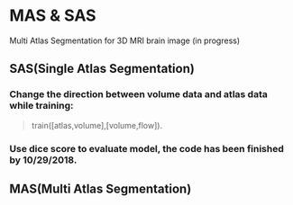 # MAS & SAS
Multi Atlas Segmentation for 3D MRI brain image (in progress)

## SAS(Single Atlas Segmentation)
### Change the direction between volume data and atlas data while training: 
> train([atlas,volume],[volume,flow]).
### Use dice score to evaluate model, the code has been finished by 10/29/2018.
## MAS(Multi Atlas Segmentation)
